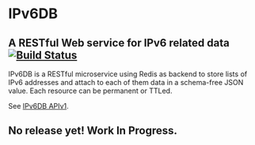 # IPv6DB

## A RESTful Web service for IPv6 related data [![Build Status](https://travis-ci.org/MichelBoucey/IPv6DB.svg?branch=master)](https://travis-ci.org/MichelBoucey/IPv6DB)

IPv6DB is a RESTful microservice using Redis as backend to store lists of IPv6 addresses and attach to each of them data in a schema-free JSON value. Each resource can be permanent or TTLed.

See [IPv6DB APIv1](https://github.com/MichelBoucey/IPv6DB/blob/master/IPv6DB_APIv1.md).

## No release yet! Work In Progress.

